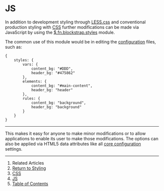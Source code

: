 JS
==

In addition to development styling through [LESS.css](../../assets/less/) and conventional production styling with [CSS](../css/) further modifications can be made via JavaScript by using the [$.fn.blockstrap.styles](../../modules/styles/) module.

The common use of this module would be in editing the [configuration](../../core/configuration/) files, such as:

<!--pre-javascript-->
```
{
    styles: {
        vars: {
            content_bg: "#DDD",
            header_bg: "#475862"
        },
        elements: {
            content_bg: "#main-content",
            header_bg: "header"
        },
        rules: {
            content_bg: "background",
            header_bg: "background"
        }
    }
}
```
---

This makes it easy for anyone to make minor modifications or to allow applications to enable its user to make those modifications. The options can also be applied via HTML5 data attributes like all [core configuration](../../core/configuration/) settings.

--------------------------------------------------------------------------------

1. Related Articles
2. [Return to Styling](../../styling/)
2. [CSS](../css/)
3. [JS](../js/)
4. [Table of Contents](../../../)
